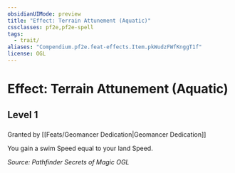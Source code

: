 ```yaml
---
obsidianUIMode: preview
title: "Effect: Terrain Attunement (Aquatic)"
cssclasses: pf2e,pf2e-spell
tags:
  - trait/
aliases: "Compendium.pf2e.feat-effects.Item.pkWudzFWfKnggT1f"
license: OGL
---
```

# Effect: Terrain Attunement (Aquatic)
## Level 1
### 






Granted by [[Feats/Geomancer Dedication|Geomancer Dedication]]

You gain a swim Speed equal to your land Speed.

*Source: Pathfinder Secrets of Magic*
*OGL*